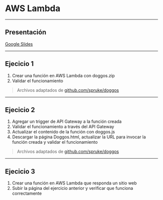 # AWS Lambda

----
## Presentación
[Google Slides](https://docs.google.com/presentation/d/1GtdyrICgJfv2r8ZQ1pMuMXdZD49PfOMzy4HzxMAZHwU)


----
## Ejecicio 1
1. Crear una función en AWS Lambda con doggos.zip
2. Validar el funcionamiento

> Archivos adaptados de [github.com/spruke/doggos](https://github.com/spruke/doggos)

----
## Ejecicio 2
1. Agregar un trigger de API Gateway a la función creada
2. Validar el funcionamiento a través del API Gateway
3. Actualizar el contenido de la función con doggos.js
4. Descargar la página Doggos.html, actualizar la URL para invocar la función creada y validar el funcionamiento

> Archivos adaptados de [github.com/spruke/doggos](https://github.com/spruke/doggos)

----
## Ejecicio 3
1. Crear una función en AWS Lambda que responda un sitio web
2. Subir la página del ejercicio anterior y verificar que funciona correctamente